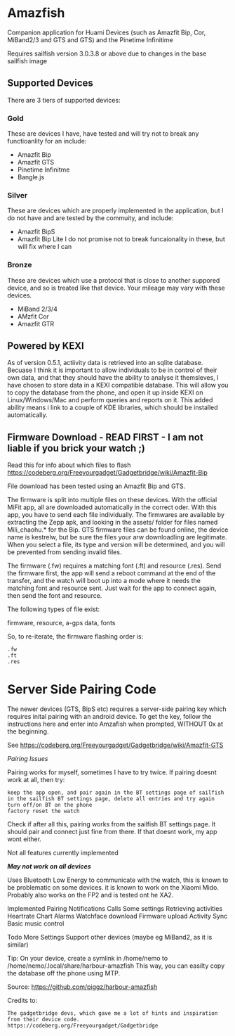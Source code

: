# Amazfish

Companion application for Huami Devices (such as Amazfit Bip, Cor, MiBand2/3 and GTS and GTS) and the Pinetime Infinitime

Requires sailfish version 3.0.3.8 or above due to changes in the base sailfish image

## Supported Devices

There are 3 tiers of supported devices:

### Gold

These are devices I have, have tested and will try not to break any functioanlity for an include:
 * Amazfit Bip
 * Amazfit GTS
 * Pinetime Infinitme
 * Bangle.js

### Silver

These are devices which are properly implemented in the application, but I do not have and are tested by the commuity, and include:
 * Amazfit BipS
 * Amazfit Bip Lite
I do not promise not to break funcaionality in these, but will fix where I can

### Bronze

These are devices which use a protocol that is close to another suppored device, and so is treated like that device.  Your mileage may vary with these devices.
 * MiBand 2/3/4
 * AMzfit Cor
 * Amazfit GTR

## Powered by KEXI

As of version 0.5.1, actiivity data is retrieved into an sqlite database.  Becuase I think it is important to allow individuals to be in control of their own data, and that they should have the ability to analyse it themsleves, I have chosen to store data in a KEXI compatible database.  This will allow you to copy the database from the phone, and open it up inside KEXI on Linux/Windows/Mac and perform queries and reports on it.  This added ability means i link to a couple of KDE libraries, which should be installed automatically.

## Firmware Download - READ FIRST - I am not liable if you brick your watch ;)

Read this for info about which files to flash https://codeberg.org/Freeyourgadget/Gadgetbridge/wiki/Amazfit-Bip

File download has been tested using an Amazfit Bip and GTS.

The firmware is split into multiple files on these devices.  With the official MiFit app, all are downloaded automatically in the correct oder.  With this app, you have to send each file individually.  The firmwares are available by extracting the Zepp apk, and looking in the assets/ folder for files named Mili_chaohu.* for the Bip.  GTS firmware files can be found online, the device name is kestrelw, but be sure the files your arw downloadling are legitimate.  When you select a file, its type and version will be determined, and you will be prevented from sending invalid files.

The firmware (.fw) requires a matching font (.ft) and resource (.res).  Send the firmware first, the app will send a reboot command at the end of the transfer, and the watch will boot up into a mode where it needs the matching font and resource sent.  Just wait for the app to connect again, then send the font and resource. 

The following types of file exist:

firmware, resource, a-gps data, fonts

So, to re-iterate, the firmware flashing order is:

    .fw
    .ft
    .res

# Server Side Pairing Code

The newer devices (GTS, BipS etc) requires a server-side pairing key which requires inital pairing with an android device.  To get the key, follow the instructions here and enter into Amzafish when prompted, WITHOUT 0x at the beginning.

See https://codeberg.org/Freeyourgadget/Gadgetbridge/wiki/Amazfit-GTS

*Pairing Issues*

Pairing works for myself, sometimes I have to try twice.  If pairing doesnt work at all, then try:

    keep the app open, and pair again in the BT settings page of sailfish
    in the sailfish BT settings page, delete all entries and try again
    turn off/on BT on the phone
    factory reset the watch

Check if after all this, pairing works from the sailfish BT settings page.  It should pair and connect just fine from there.  If that doesnt work, my app wont either.

Not all features currently implemented

***May not work on all devices***

Uses Bluetooth Low Energy to communicate with the watch, this is known to be problematic on some devices.  it is known to work on the Xiaomi Mido.  Probably also works on the FP2 and is tested ont he XA2.

Implemented
    Pairing
    Notifications
    Calls
    Some settings
    Retrieving activities
    Heartrate Chart
    Alarms
    Watchface download
    Firmware upload
    Activity Sync
    Basic music control

Todo
    More Settings
    Support other devices (maybe eg MiBand2, as it is similar)


Tip:
On your device, create a symlink in /home/nemo to /home/nemo/.local/share/harbour-amazfish
This way, you can easilty copy the database off the phone using MTP.

Source: https://github.com/piggz/harbour-amazfish

Credits to:

    The gadgetbridge devs, which gave me a lot of hints and inspiration from their device code.
    https://codeberg.org/Freeyourgadget/Gadgetbridge
